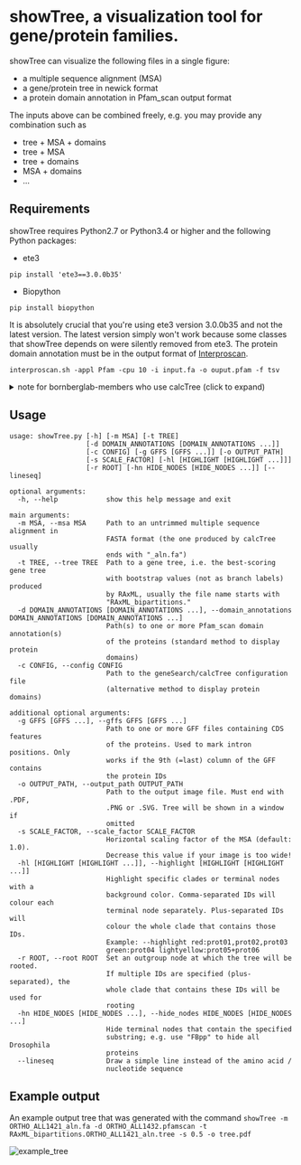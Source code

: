 showTree, a visualization tool for gene/protein families.
=========

showTree can visualize the following files in a single figure:
- a multiple sequence alignment (MSA)
- a gene/protein tree in newick format
- a protein domain annotation in Pfam_scan output format


The inputs above can be combined freely, e.g. you may provide any combination 
such as
- tree + MSA + domains
- tree + MSA
- tree + domains
- MSA + domains
- ...



Requirements
------------

showTree requires Python2.7 or Python3.4 or higher and the following Python packages:
- ete3

`pip install 'ete3==3.0.0b35'`
- Biopython

`pip install biopython`


It is absolutely crucial that you're using ete3 version 3.0.0b35 and not the latest version. The latest version simply won't work because some
classes that showTree depends on were silently removed from ete3.
The protein domain annotation must be in the output format of [Interproscan](https://interproscan-docs.readthedocs.io/en/latest/index.html).
```
interproscan.sh -appl Pfam -cpu 10 -i input.fa -o ouput.pfam -f tsv
```
<details>
  <summary>note for bornberglab-members who use calcTree (click to expand)</summary>
The input files (MSA and gene tree) may also be computed with calcTree (https://ebbgit.uni-muenster.de/ckeme_01/geneSearch/wikis/calcTree).
showTree can also parse the calcTree config file to automatically find the domain annotation of proteins in the MSA.
</details>

Usage
------------

```
usage: showTree.py [-h] [-m MSA] [-t TREE]
                   [-d DOMAIN_ANNOTATIONS [DOMAIN_ANNOTATIONS ...]]
                   [-c CONFIG] [-g GFFS [GFFS ...]] [-o OUTPUT_PATH]
                   [-s SCALE_FACTOR] [-hl [HIGHLIGHT [HIGHLIGHT ...]]]
                   [-r ROOT] [-hn HIDE_NODES [HIDE_NODES ...]] [--lineseq]

optional arguments:
  -h, --help            show this help message and exit

main arguments:
  -m MSA, --msa MSA     Path to an untrimmed multiple sequence alignment in
                        FASTA format (the one produced by calcTree usually
                        ends with "_aln.fa")
  -t TREE, --tree TREE  Path to a gene tree, i.e. the best-scoring gene tree
                        with bootstrap values (not as branch labels) produced
                        by RAxML, usually the file name starts with
                        "RAxML_bipartitions."
  -d DOMAIN_ANNOTATIONS [DOMAIN_ANNOTATIONS ...], --domain_annotations DOMAIN_ANNOTATIONS [DOMAIN_ANNOTATIONS ...]
                        Path(s) to one or more Pfam_scan domain annotation(s)
                        of the proteins (standard method to display protein
                        domains)
  -c CONFIG, --config CONFIG
                        Path to the geneSearch/calcTree configuration file
                        (alternative method to display protein domains)

additional optional arguments:
  -g GFFS [GFFS ...], --gffs GFFS [GFFS ...]
                        Path to one or more GFF files containing CDS features
                        of the proteins. Used to mark intron positions. Only
                        works if the 9th (=last) column of the GFF contains
                        the protein IDs
  -o OUTPUT_PATH, --output_path OUTPUT_PATH
                        Path to the output image file. Must end with .PDF,
                        .PNG or .SVG. Tree will be shown in a window if
                        omitted
  -s SCALE_FACTOR, --scale_factor SCALE_FACTOR
                        Horizontal scaling factor of the MSA (default: 1.0).
                        Decrease this value if your image is too wide!
  -hl [HIGHLIGHT [HIGHLIGHT ...]], --highlight [HIGHLIGHT [HIGHLIGHT ...]]
                        Highlight specific clades or terminal nodes with a
                        background color. Comma-separated IDs will colour each
                        terminal node separately. Plus-separated IDs will
                        colour the whole clade that contains those IDs.
                        Example: --highlight red:prot01,prot02,prot03
                        green:prot04 lightyellow:prot05+prot06
  -r ROOT, --root ROOT  Set an outgroup node at which the tree will be rooted.
                        If multiple IDs are specified (plus-separated), the
                        whole clade that contains these IDs will be used for
                        rooting
  -hn HIDE_NODES [HIDE_NODES ...], --hide_nodes HIDE_NODES [HIDE_NODES ...]
                        Hide terminal nodes that contain the specified
                        substring; e.g. use "FBpp" to hide all Drosophila
                        proteins
  --lineseq             Draw a simple line instead of the amino acid /
                        nucleotide sequence
```

Example output
------------

An example output tree that was generated with the command
`showTree -m ORTHO_ALL1421_aln.fa -d ORTHO_ALL1432.pfamscan -t RAxML_bipartitions.ORTHO_ALL1421_aln.tree -s 0.5 -o tree.pdf`

![example_tree](http://i.imgur.com/k52BxkR.png)
